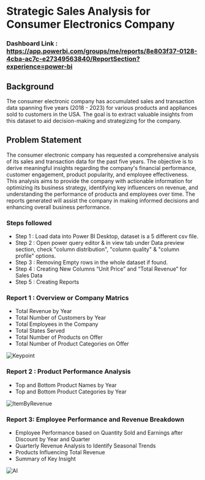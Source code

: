 # Strategic Sales Analysis for Consumer Electronics Company

### Dashboard Link : https://app.powerbi.com/groups/me/reports/8e803f37-0128-4cba-ac7c-e27349563840/ReportSection?experience=power-bi

## Background
The consumer electronic company has accumulated sales and transaction data spanning five years (2018 - 2023) for various products and appliances sold to customers in the USA. The goal is to extract valuable insights from this dataset to aid decision-making and strategizing for the company.

## Problem Statement

The consumer electronic company has requested a comprehensive analysis of its sales and transaction data for the past five years. The objective is to derive meaningful insights regarding the company's financial performance, customer engagement, product popularity, and employee effectiveness. This analysis aims to provide the company with actionable information for optimizing its business strategy, identifying key influencers on revenue, and understanding the performance of products and employees over time. The reports generated will assist the company in making informed decisions and enhancing overall business performance.


### Steps followed 

- Step 1 : Load data into Power BI Desktop, dataset is a 5 different csv file.
- Step 2 : Open power query editor & in view tab under Data preview section, check "column distribution", "column quality" & "column profile" options.
- Step 3 : Removing Empty rows in the whole dataset if found.
- Step 4 : Creating New Columns  “Unit Price” and “Total Revenue”  for Sales Data
- Step 5 : Creating Reports







### Report 1 : Overview or Company Matrics 
- Total Revenue by Year
- Total Number of Customers by Year
- Total Employees in the Company
- Total States Served
- Total Number of Products on Offer
- Total Number of Product Categories on Offer


![Keypoint](https://github.com/Gayatrijadhav30/Strategic_Sales_Analysis_for_Consumer_Electronics_Company/assets/147386271/add9d56c-a84b-414a-ab4c-652693d80cf6)

### Report 2 : Product Performance Analysis
- Top and Bottom Product Names by Year
- Top and Bottom Product Categories by Year


![ItemByRevenue](https://github.com/Gayatrijadhav30/Strategic_Sales_Analysis_for_Consumer_Electronics_Company/assets/147386271/9e4396af-e748-49d2-afc7-7eee5c350d9b)

### Report 3: Employee Performance and Revenue Breakdown
- Employee Performance based on Quantity Sold and Earnings after Discount by Year and Quarter
- Quarterly Revenue Analysis to Identify Seasonal Trends
- Products Influencing Total Revenue
- Summary of Key Insight


![AI](https://github.com/Gayatrijadhav30/Strategic_Sales_Analysis_for_Consumer_Electronics_Company/assets/147386271/d67892ec-c19b-4e1d-8154-66ac43a7e94a)
